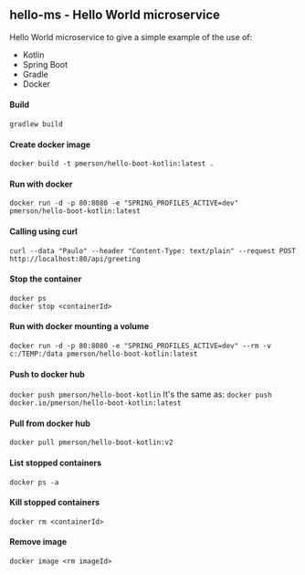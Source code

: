 


hello-ms - Hello World microservice 
-------------------------------------------------------

Hello World microservice to give a simple example of the use of:
 
* Kotlin
* Spring Boot
* Gradle
* Docker



#### Build
`gradlew build`

#### Create docker image
`docker build -t pmerson/hello-boot-kotlin:latest .`

#### Run with docker
`docker run -d -p 80:8080 -e "SPRING_PROFILES_ACTIVE=dev" pmerson/hello-boot-kotlin:latest`
    
#### Calling using curl
`curl --data "Paulo" --header "Content-Type: text/plain" --request POST http://localhost:80/api/greeting`

#### Stop the container
```
docker ps
docker stop <containerId>
```

#### Run with docker mounting a volume
`docker run -d -p 80:8080 -e "SPRING_PROFILES_ACTIVE=dev" --rm -v c:/TEMP:/data pmerson/hello-boot-kotlin:latest`
    

#### Push to docker hub
`docker push pmerson/hello-boot-kotlin`
It's the same as:
`docker push docker.io/pmerson/hello-boot-kotlin:latest`

#### Pull from docker hub
`docker pull pmerson/hello-boot-kotlin:v2`

#### List stopped containers
`docker ps -a`

#### Kill stopped containers
`docker rm <containerId>`

#### Remove image
`docker image <rm imageId>`

